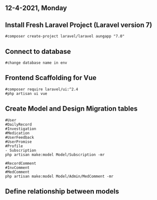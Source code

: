 ## 12-4-2021, Monday
## Install Fresh Laravel Project (Laravel version 7)
	#composer create-project laravel/laravel aungapp "7.0"

## Connect to database
	#change database name in env

## Frontend Scaffolding for Vue
	#composer require laravel/ui:^2.4
	#php artisan ui vue

## Create Model and Design Migration tables
	#User
	#DailyRecord
	#Investigation
	#Medication
	#UserFeedback
	#UserPromise
	#Profile
	- Subscription
	php artisan make:model Model/Subscription -mr
	
	#RecordComment
	#InvComment
	#MedComment
	php artisan make:model Model/Admin/MedComment -mr
	
## Define relationship between models

